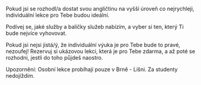 Pokud jsi se rozhodl/a dostat svou angličtinu na vyšší úroveň co nejrychleji, individuální lekce pro Tebe budou ideální.

Podívej se, jaké služby a balíčky služeb nabízím, a vyber si ten, který Ti bude nejvíce vyhovovat.

Pokud jsi nejsi jistá/ý, že individuální výuka je pro Tebe bude to pravé, nezoufej! Rezervuj si ukázovou lekci, která je pro Tebe zdarma, a až poté se rozhodni, jestli do toho půjdeš naostro.

Upozornění: Osobní lekce probíhají pouze v Brně - Líšni. Za studenty nedojíždím.

